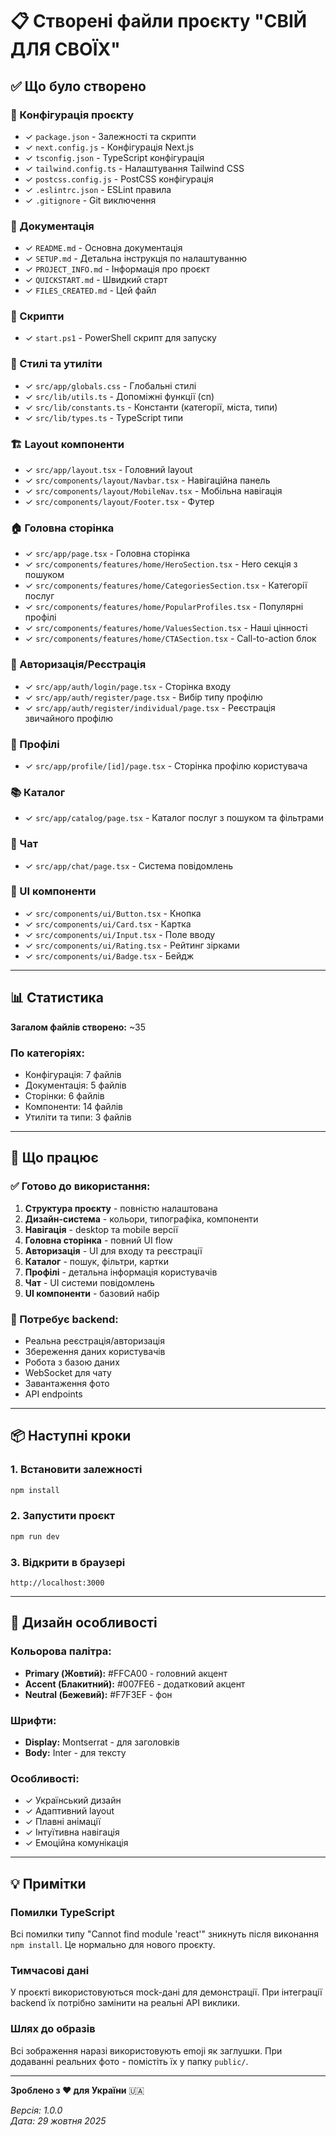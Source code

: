 # 📋 Створені файли проєкту "СВІЙ ДЛЯ СВОЇХ"

## ✅ Що було створено

### 🔧 Конфігурація проєкту
- ✓ `package.json` - Залежності та скрипти
- ✓ `next.config.js` - Конфігурація Next.js
- ✓ `tsconfig.json` - TypeScript конфігурація
- ✓ `tailwind.config.ts` - Налаштування Tailwind CSS
- ✓ `postcss.config.js` - PostCSS конфігурація
- ✓ `.eslintrc.json` - ESLint правила
- ✓ `.gitignore` - Git виключення

### 📄 Документація
- ✓ `README.md` - Основна документація
- ✓ `SETUP.md` - Детальна інструкція по налаштуванню
- ✓ `PROJECT_INFO.md` - Інформація про проєкт
- ✓ `QUICKSTART.md` - Швидкий старт
- ✓ `FILES_CREATED.md` - Цей файл

### 🚀 Скрипти
- ✓ `start.ps1` - PowerShell скрипт для запуску

### 🎨 Стилі та утиліти
- ✓ `src/app/globals.css` - Глобальні стилі
- ✓ `src/lib/utils.ts` - Допоміжні функції (cn)
- ✓ `src/lib/constants.ts` - Константи (категорії, міста, типи)
- ✓ `src/lib/types.ts` - TypeScript типи

### 🏗️ Layout компоненти
- ✓ `src/app/layout.tsx` - Головний layout
- ✓ `src/components/layout/Navbar.tsx` - Навігаційна панель
- ✓ `src/components/layout/MobileNav.tsx` - Мобільна навігація
- ✓ `src/components/layout/Footer.tsx` - Футер

### 🏠 Головна сторінка
- ✓ `src/app/page.tsx` - Головна сторінка
- ✓ `src/components/features/home/HeroSection.tsx` - Hero секція з пошуком
- ✓ `src/components/features/home/CategoriesSection.tsx` - Категорії послуг
- ✓ `src/components/features/home/PopularProfiles.tsx` - Популярні профілі
- ✓ `src/components/features/home/ValuesSection.tsx` - Наші цінності
- ✓ `src/components/features/home/CTASection.tsx` - Call-to-action блок

### 🔐 Авторизація/Реєстрація
- ✓ `src/app/auth/login/page.tsx` - Сторінка входу
- ✓ `src/app/auth/register/page.tsx` - Вибір типу профілю
- ✓ `src/app/auth/register/individual/page.tsx` - Реєстрація звичайного профілю

### 👤 Профілі
- ✓ `src/app/profile/[id]/page.tsx` - Сторінка профілю користувача

### 📚 Каталог
- ✓ `src/app/catalog/page.tsx` - Каталог послуг з пошуком та фільтрами

### 💬 Чат
- ✓ `src/app/chat/page.tsx` - Система повідомлень

### 🎨 UI компоненти
- ✓ `src/components/ui/Button.tsx` - Кнопка
- ✓ `src/components/ui/Card.tsx` - Картка
- ✓ `src/components/ui/Input.tsx` - Поле вводу
- ✓ `src/components/ui/Rating.tsx` - Рейтинг зірками
- ✓ `src/components/ui/Badge.tsx` - Бейдж

---

## 📊 Статистика

**Загалом файлів створено:** ~35

### По категоріях:
- Конфігурація: 7 файлів
- Документація: 5 файлів
- Сторінки: 6 файлів
- Компоненти: 14 файлів
- Утиліти та типи: 3 файлів

---

## 🎯 Що працює

### ✅ Готово до використання:
1. **Структура проєкту** - повністю налаштована
2. **Дизайн-система** - кольори, типографіка, компоненти
3. **Навігація** - desktop та mobile версії
4. **Головна сторінка** - повний UI flow
5. **Авторизація** - UI для входу та реєстрації
6. **Каталог** - пошук, фільтри, картки
7. **Профілі** - детальна інформація користувачів
8. **Чат** - UI системи повідомлень
9. **UI компоненти** - базовий набір

### 🔨 Потребує backend:
- Реальна реєстрація/авторизація
- Збереження даних користувачів
- Робота з базою даних
- WebSocket для чату
- Завантаження фото
- API endpoints

---

## 📦 Наступні кроки

### 1. Встановити залежності
```powershell
npm install
```

### 2. Запустити проєкт
```powershell
npm run dev
```

### 3. Відкрити в браузері
```
http://localhost:3000
```

---

## 🎨 Дизайн особливості

### Кольорова палітра:
- **Primary (Жовтий):** #FFCA00 - головний акцент
- **Accent (Блакитний):** #007FE6 - додатковий акцент
- **Neutral (Бежевий):** #F7F3EF - фон

### Шрифти:
- **Display:** Montserrat - для заголовків
- **Body:** Inter - для тексту

### Особливості:
- ✓ Український дизайн
- ✓ Адаптивний layout
- ✓ Плавні анімації
- ✓ Інтуїтивна навігація
- ✓ Емоційна комунікація

---

## 💡 Примітки

### Помилки TypeScript
Всі помилки типу "Cannot find module 'react'" зникнуть після виконання `npm install`. Це нормально для нового проєкту.

### Тимчасові дані
У проєкті використовуються mock-дані для демонстрації. При інтеграції backend їх потрібно замінити на реальні API виклики.

### Шлях до образів
Всі зображення наразі використовують emoji як заглушки. При додаванні реальних фото - помістіть їх у папку `public/`.

---

**Зроблено з ❤️ для України** 🇺🇦

*Версія: 1.0.0*  
*Дата: 29 жовтня 2025*
